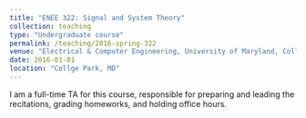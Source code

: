 ```yaml
---
title: "ENEE 322: Signal and System Theory"
collection: teaching
type: "Undergraduate course"
permalink: /teaching/2016-spring-322
venue: "Electrical & Computer Engineering, University of Maryland, Collge Park"
date: 2016-01-01
location: "Collge Park, MD"
---
```


I am a full-time TA for this course, responsible for preparing and leading the recitations, grading homeworks, and holding office hours.